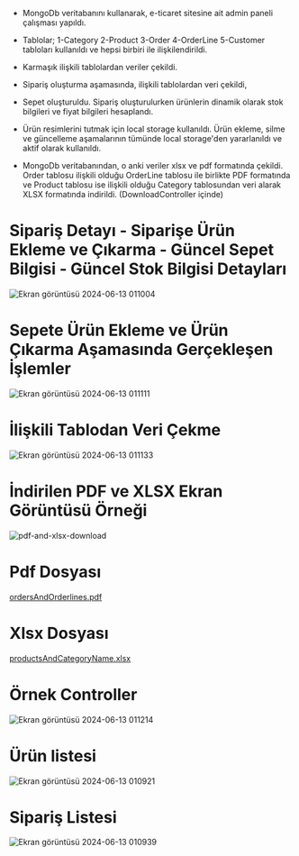 - MongoDb veritabanını kullanarak, e-ticaret sitesine ait admin paneli çalışması yapıldı.
  
- Tablolar;
1-Category
2-Product
3-Order
4-OrderLine
5-Customer
tabloları kullanıldı ve hepsi birbiri ile ilişkilendirildi.

- Karmaşık ilişkili tablolardan veriler çekildi.

- Sipariş oluşturma aşamasında, ilişkili tablolardan veri çekildi,

- Sepet oluşturuldu. Sipariş oluşturulurken ürünlerin dinamik olarak stok bilgileri ve fiyat bilgileri hesaplandı. 

- Ürün resimlerini tutmak için local storage kullanıldı. Ürün ekleme, silme ve güncelleme aşamalarının tümünde local storage'den yararlanıldı ve aktif olarak kullanıldı.

- MongoDb veritabanından, o anki veriler xlsx ve pdf formatında çekildi. Order tablosu ilişkili olduğu OrderLine tablosu ile birlikte PDF formatında ve Product tablosu ise ilişkili olduğu Category tablosundan veri alarak XLSX formatında indirildi. (DownloadController içinde)

# Sipariş Detayı - Siparişe Ürün Ekleme ve Çıkarma - Güncel Sepet Bilgisi - Güncel Stok Bilgisi Detayları
![Ekran görüntüsü 2024-06-13 011004](https://github.com/oguzturan92/MongoDb-ve-LocalStorage/assets/157590022/c895faa0-54c9-4c93-92a6-dc17929a183b)

# Sepete Ürün Ekleme ve Ürün Çıkarma Aşamasında Gerçekleşen İşlemler
![Ekran görüntüsü 2024-06-13 011111](https://github.com/oguzturan92/MongoDb-ve-LocalStorage/assets/157590022/ac0b5554-0d88-4811-96be-5ebd1408dd12)

# İlişkili Tablodan Veri Çekme
![Ekran görüntüsü 2024-06-13 011133](https://github.com/oguzturan92/MongoDb-ve-LocalStorage/assets/157590022/8fa5325f-9ae6-462d-a480-6edc29c384e1)

# İndirilen PDF ve XLSX Ekran Görüntüsü Örneği
![pdf-and-xlsx-download](https://github.com/oguzturan92/MongoDb-ve-LocalStorage/assets/157590022/cba174ff-2cce-406d-ad36-ae118b5775ec)

# Pdf Dosyası
[ordersAndOrderlines.pdf](https://github.com/user-attachments/files/15815287/ordersAndOrderlines.pdf)

# Xlsx Dosyası
[productsAndCategoryName.xlsx](https://github.com/user-attachments/files/15815288/productsAndCategoryName.xlsx)

# Örnek Controller
![Ekran görüntüsü 2024-06-13 011214](https://github.com/oguzturan92/MongoDb-ve-LocalStorage/assets/157590022/5ef5bbb6-05df-48e1-b220-6b99610e340c)

# Ürün listesi
![Ekran görüntüsü 2024-06-13 010921](https://github.com/oguzturan92/MongoDb-ve-LocalStorage/assets/157590022/5ec79b1f-f3dc-433e-8b0b-42a8b40915c3)

# Sipariş Listesi
![Ekran görüntüsü 2024-06-13 010939](https://github.com/oguzturan92/MongoDb-ve-LocalStorage/assets/157590022/40ad7e6a-6521-4675-a8b7-c018cc588cae)
